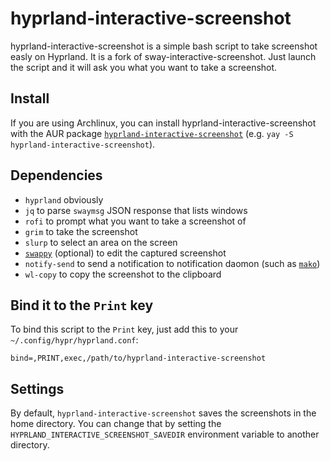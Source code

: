 # hyprland-interactive-screenshot

hyprland-interactive-screenshot is a simple bash script to take screenshot easly on Hyprland. It is a fork of sway-interactive-screenshot. Just launch the script and it will ask you what you want to take a screenshot.

## Install

If you are using Archlinux, you can install hyprland-interactive-screenshot with the AUR package [`hyprland-interactive-screenshot`](https://aur.archlinux.org/packages/hyprland-interactive-screenshot) (e.g. `yay -S hyprland-interactive-screenshot`).

## Dependencies

- `hyprland` obviously
- `jq` to parse `swaymsg` JSON response that lists windows
- `rofi` to prompt what you want to take a screenshot of
- `grim` to take the screenshot
- `slurp` to select an area on the screen
- [`swappy`](https://github.com/jtheoof/swappy) (optional) to edit the captured screenshot
- `notify-send` to send a notification to notification daomon (such as [`mako`](https://github.com/emersion/mako))
- `wl-copy` to copy the screenshot to the clipboard

## Bind it to the `Print` key

To bind this script to the `Print` key, just add this to your `~/.config/hypr/hyprland.conf`:

```
bind=,PRINT,exec,/path/to/hyprland-interactive-screenshot
```

## Settings

By default, `hyprland-interactive-screenshot` saves the screenshots in the home directory. You can change that by setting the `HYPRLAND_INTERACTIVE_SCREENSHOT_SAVEDIR` environment variable to another directory.
